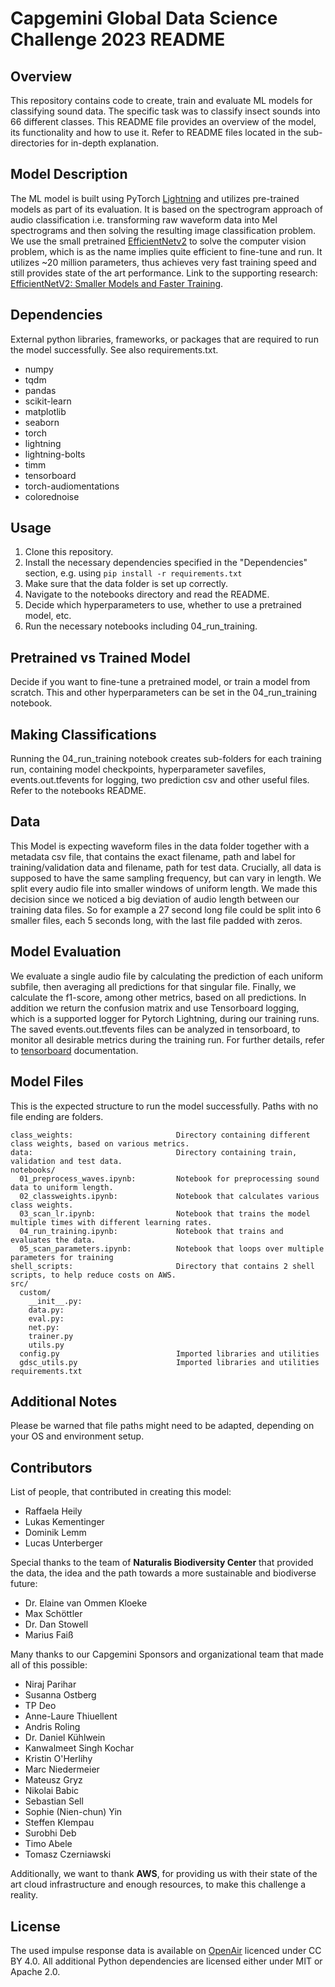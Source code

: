 # Capgemini Global Data Science Challenge 2023 README

## Overview
This repository contains code to create, train and evaluate ML models for classifying sound data. The specific task was to classify insect sounds into 66 different classes. This README file provides an overview of the model, its functionality and how to use it. Refer to README files located in the sub-directories for in-depth explanation.  

## Model Description
The ML model is built using PyTorch [Lightning](https://www.pytorchlightning.ai/index.html) and utilizes pre-trained models as part of its evaluation. It is based on the spectrogram approach of audio classification i.e. transforming raw waveform data into Mel spectrograms and then solving the resulting image classification problem. We use the small pretrained [EfficientNetv2](https://github.com/google/automl/tree/master/efficientnetv2) to solve the computer vision problem, which is as the name implies quite efficient to fine-tune and run. It utilizes ~20 million parameters, thus achieves very fast training speed and still provides state of the art performance. Link to the supporting research: [EfficientNetV2: Smaller Models and Faster Training](https://arxiv.org/abs/2104.00298).

## Dependencies
External python libraries, frameworks, or packages that are required to run the model successfully. See also requirements.txt.

- numpy
- tqdm
- pandas
- scikit-learn
- matplotlib
- seaborn
- torch
- lightning
- lightning-bolts
- timm
- tensorboard
- torch-audiomentations
- colorednoise

## Usage
1. Clone this repository.
2. Install the necessary dependencies specified in the "Dependencies" section, e.g. using ``pip install -r requirements.txt``
3. Make sure that the data folder is set up correctly.
4. Navigate to the notebooks directory and read the README.
5. Decide which hyperparameters to use, whether to use a pretrained model, etc.
6. Run the necessary notebooks including 04_run_training.

## Pretrained vs Trained Model
Decide if you want to fine-tune a pretrained model, or train a model from scratch. This and other hyperparameters can be set in the 04_run_training notebook.

## Making Classifications
Running the 04_run_training notebook creates sub-folders for each training run, containing model checkpoints, hyperparameter savefiles, events.out.tfevents for logging, two prediction csv and other useful files. Refer to the notebooks README.   

## Data
This Model is expecting waveform files in the data folder together with a metadata csv file, that contains the exact filename, path and label for training/validation data and filename, path for test data. Crucially, all data is supposed to have the same sampling frequency, but can vary in length.
We split every audio file into smaller windows of uniform length. We made this decision since we noticed a big deviation of audio length between our training data files. So for example a 27 second long file could be split into 6 smaller files, each 5 seconds long, with the last file padded with zeros.

## Model Evaluation
We evaluate a single audio file by calculating the prediction of each uniform subfile, then averaging all predictions for that singular file. Finally, we calculate the f1-score, among other metrics, based on all predictions. In addition we return the confusion matrix and use Tensorboard logging, which is a supported logger for Pytorch Lightning, during our training runs. The saved events.out.tfevents files can be analyzed in tensorboard, to monitor all desirable metrics during the training run. For further details, refer to [tensorboard](https://www.tensorflow.org/tensorboard/get_started#:~:text=TensorBoard%20is%20a%20tool%20for,dimensional%20space%2C%20and%20much%20more.) documentation. 

## Model Files
This is the expected structure to run the model successfully. Paths with no file ending are folders.

~~~
class_weights:                       Directory containing different class weights, based on various metrics.
data:                                Directory containing train, validation and test data.
notebooks/
  01_preprocess_waves.ipynb:         Notebook for preprocessing sound data to uniform length. 
  02_classweights.ipynb:             Notebook that calculates various class weights. 
  03_scan_lr.ipynb:                  Notebook that trains the model multiple times with different learning rates.
  04_run_training.ipynb:             Notebook that trains and evaluates the data. 
  05_scan_parameters.ipynb:          Notebook that loops over multiple parameters for training
shell_scripts:                       Directory that contains 2 shell scripts, to help reduce costs on AWS.
src/
  custom/  
    __init__.py:    
    data.py:    
    eval.py:
    net.py:
    trainer.py
    utils.py
  config.py                          Imported libraries and utilities
  gdsc_utils.py                      Imported libraries and utilities
requirements.txt
~~~

## Additional Notes
Please be warned that file paths might need to be adapted, depending on your OS and environment setup. 

## Contributors
List of people, that contributed in creating this model:
- Raffaela Heily
- Lukas Kementinger
- Dominik Lemm
- Lucas Unterberger

Special thanks to the team of **Naturalis Biodiversity Center** that provided the data, the idea and the path towards a more sustainable and biodiverse future:
- Dr. Elaine van Ommen Kloeke 
- Max Schöttler
- Dr. Dan Stowell
- Marius Faiß

Many thanks to our Capgemini Sponsors and organizational team that made all of this possible:
- Niraj Parihar
- Susanna Ostberg
- TP Deo
- Anne-Laure Thiuellent
- Andris Roling
- Dr. Daniel Kühlwein
- Kanwalmeet Singh Kochar
- Kristin O'Herlihy
- Marc Niedermeier
- Mateusz Gryz
- Nikolai Babic
- Sebastian Sell
- Sophie (Nien-chun) Yin
- Steffen Klempau
- Surobhi Deb
- Timo Abele
- Tomasz Czerniawski

Additionally, we want to thank **AWS**, for providing us with their state of the art cloud infrastructure and enough resources, to make this challenge a reality.

## License
The used impulse response data is available on [OpenAir](https://www.openair.hosted.york.ac.uk/) licenced under CC BY 4.0.
All additional Python dependencies are licensed either under MIT or Apache 2.0.